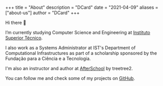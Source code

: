 +++
title = "About"
description = "DCard"
date = "2021-04-09"
aliases = ["about-us"]
author = "DCard"
+++

Hi there 👋

I’m currently studying Computer Science and Engineering at [Instituto Superior Técnico](https://tecnico.ulisboa.pt/en/). 

I also work as a Systems Administrator at IST's Department of Computational Infrastructures as part of a scholarship sponsored by the Fundação para a Ciência e a Tecnologia. 

I'm also an instructor and author at [AfterSchool](https://treetree2.school/) by treetree2.

You can follow me and check some of my projects on [GitHub](https://github.com/D-Card).
